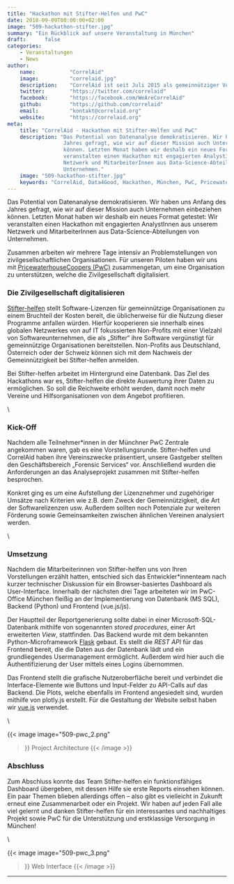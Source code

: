 ```yaml
---
title: "Hackathon mit Stifter-Helfen und PwC"
date: 2018-09-09T00:00:00+02:00
image: "509-hackathon-stifter.jpg"
summary: "Ein Rückblick auf unsere Veranstaltung in München"
draft:      false
categories:       
    - Veranstaltungen
    - News
author: 
    name:           "CorrelAid"
    image:          "correlaid.jpg"
    description:    "CorrelAid ist seit Juli 2015 als gemeinnütziger Verein in Konstanz eingetragen. Wir haben derzeit ein ehrenamtliches Organisationsteam aus 15 Leuten und ein Netzwerk von 650 ehrenamtlichen DatenanalystInnen. Wir haben bereits über 10 Volunteering-Projekte mit kleinen und großen NPOs (u.a. Ashoka, europäisches Jugendparlament, streetfootballworld) initiert, über 50 Workshops für DatenanalystInnen durchgeführt, und zahlreiche Vorträge (u.a. bei Die Zeit, NPO-Tag von Microsoft, Bayreuther Dialoge) gehalten."
    twitter:        "https://twitter.com/correlaid"
    facebook:       "https://facebook.com/WeAreCorrelAid"
    github:         "https://github.com/correlaid"
    email:          "kontakt@correlaid.org"
    website:        "https://correlaid.org"
meta:
    title: "CorrelAid - Hackathon mit Stifter-Helfen und PwC"
    description: "Das Potential von Datenanalyse demokratisieren. Wir haben uns Anfang des
                  Jahres gefragt, wie wir auf dieser Mission auch Unternehmen einbeziehen
                  können. Letzten Monat haben wir deshalb ein neues Format getestet: Wir
                  veranstalten einen Hackathon mit engagierten AnalystInnen aus unserem
                  Netzwerk und MitarbeiterInnen aus Data-Science-Abteilungen von
                  Unternehmen."
    image: "509-hackathon-stifter.jpg"
    keywords: "CorrelAid, Data4Good, Hackathon, München, PwC, PricewaterhouseCoopers, Stifter-helfen, VueJS, Dashboard, Python"
---
```



Das Potential von Datenanalyse demokratisieren. Wir haben uns Anfang des
Jahres gefragt, wie wir auf dieser Mission auch Unternehmen einbeziehen
können. Letzten Monat haben wir deshalb ein neues Format getestet: Wir
veranstalten einen Hackathon mit engagierten AnalystInnen aus unserem
Netzwerk und MitarbeiterInnen aus Data-Science-Abteilungen von
Unternehmen.

Zusammen arbeiten wir mehrere Tage intensiv an Problemstellungen von
zivilgesellschaftlichen Organisationen. Für unseren Piloten haben wir
uns mit [PricewaterhouseCoopers
(PwC)](https://www.pwc.de/de/managementberatung/forensic-services.html)
zusammengetan, um eine Organisation zu unterstützen, welche die
Zivilgesellschaft digitalisiert.

### Die Zivilgesellschaft digitalisieren

[Stifter-helfen](https://www.stifter-helfen.de/) stellt
Software-Lizenzen für gemeinnützige Organisationen zu einem Bruchteil
der Kosten bereit, die üblicherweise für die Nutzung dieser Programme
anfallen würden. Hierfür kooperieren sie innerhalb eines globalen
Netzwerkes von auf IT fokussierten Non-Profits mit einer Vielzahl von
Softwareunternehmen, die als „Stifter“ ihre Software vergünstigt für
gemeinnützige Organisationen bereitstellen. Non-Profits aus Deutschland,
Österreich oder der Schweiz können sich mit dem Nachweis der
Gemeinnützigkeit bei Stifter-helfen anmelden.

Bei Stifter-helfen arbeitet im Hintergrund eine Datenbank. Das Ziel des
Hackathons war es, Stifter-helfen die direkte Auswertung ihrer Daten zu
ermöglichen. So soll die Reichweite erhöht werden, damit noch mehr
Vereine und Hilfsorganisationen von dem Angebot profitieren.

\
### Kick-Off

Nachdem alle Teilnehmer\*innen in der Münchner PwC Zentrale angekommen
waren, gab es eine Vorstellungsrunde. Stifter-helfen und CorrelAid haben
ihre Vereinszwecke präsentiert, unsere Gastgeber stellten den
Geschäftsbereich „Forensic Services“ vor. Anschließend wurden die
Anforderungen an das Analyseprojekt zusammen mit Stifter-helfen
besprochen.

Konkret ging es um eine Aufstellung der Lizenznehmer und zugehöriger
Umsätze nach Kriterien wie z.B. dem Zweck der Gemeinnützigkeit, die Art
der Softwarelizenzen usw. Außerdem sollten noch Potenziale zur weiteren
Förderung sowie Gemeinsamkeiten zwischen ähnlichen Vereinen analysiert
werden.

\
### Umsetzung

Nachdem die Mitarbeiterinnen von Stifter-helfen uns von Ihren
Vorstellungen erzählt hatten, entschied sich das Entwickler\*innenteam
nach kurzer technischer Diskussion für ein Browser-basiertes Dashboard
als User-Interface. Innerhalb der nächsten drei Tage arbeiteten wir im
PwC-Office München fleißig an der Implementierung von Datenbank (MS
SQL), Backend (Python) und Frontend (vue.js/js).

Der Hauptteil der Reportgenerierung sollte dabei in einer
Microsoft-SQL-Datenbank mithilfe von sogenannten *stored procedures*,
einer Art erweiterten *View*, stattfinden. Das Backend wurde mit dem
bekannten Python-Microframework [Flask](http://flask.pocoo.org/) gebaut.
Es stellt die *REST API* für das Frontend bereit, die die Daten aus der
Datenbank lädt und ein grundliegendes Usermanagement ermöglicht.
Außerdem wird hier auch die Authentifizierung der User mittels eines
Logins übernommen.

Das Frontend stellt die grafische Nutzeroberfläche bereit und verbindet
die Interface-Elemente wie Buttons und Input-Felder zu API-Calls auf das
Backend. Die Plots, welche ebenfalls im Frontend angesiedelt sind,
wurden mithilfe von plotly.js erstellt. Für die Gestaltung der Website
selbst haben wir [vue.js](https://vuejs.org/) verwendet.

\

{{< image 
    image="509-pwc_2.png"
>}}
Project Architecture
{{< /image >}}

### Abschluss

Zum Abschluss konnte das Team Stifter-helfen ein funktionsfähiges
Dashboard übergeben, mit dessen Hilfe sie erste Reports einsehen können.
Ein paar Themen blieben allerdings offen – also gibt es vielleicht in
Zukunft erneut eine Zusammenarbeit oder ein Projekt. Wir haben auf jeden
Fall alle viel gelernt und danken Stifter-helfen für ein interessantes
und nachhaltiges Projekt sowie PwC für die Unterstützung und
erstklassige Versorgung in München!

\

{{< image 
    image="509-pwc_3.png"
>}}
Web Interface
{{< /image >}}

------------------------------------------------------------------------


